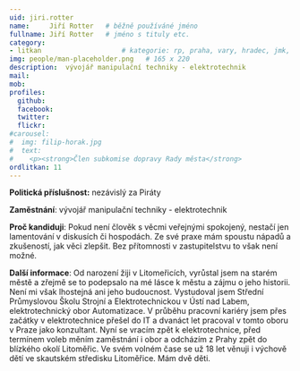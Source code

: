 ```yaml
---
uid: jiri.rotter
name:     Jiří Rotter  	# běžně používáné jméno
fullname: Jiří Rotter  	# jméno s tituly etc.
category:
- litkan                 	# kategorie: rp, praha, vary, hradec, jmk, senat
img: people/man-placeholder.png   # 165 x 220
description:  vývojář manipulační techniky - elektrotechnik
mail:
mob:
profiles:
  github:
  facebook:
  twitter: 
  flickr:
#carousel:
#  img: filip-horak.jpg
#  text:
#    <p><strong>Člen subkomise dopravy Rady města</strong>
ordlitkan: 11
---
```


**Politická příslušnost:** nezávislý za Piráty 

**Zaměstnání**: vývojář manipulační techniky - elektrotechnik

**Proč kandiduji**: Pokud není člověk s věcmi veřejnými spokojený, nestačí jen lamentování v diskusích či hospodách. Ze své praxe mám spoustu nápadů a zkušeností, jak věci zlepšit. Bez přítomnosti v zastupitelstvu to však není možné.

**Další informace**: Od narození žiji v Litomeřicích, vyrůstal jsem na starém městě a zřejmě se to podepsalo na mé lásce k městu a zájmu o jeho historii. Není mi však lhostejná ani jeho budoucnost. Vystudoval jsem Střední Průmyslovou Školu Strojní a Elektrotechnickou v Ústí nad Labem, elektrotechnický obor Automatizace. V průběhu pracovní kariéry jsem přes začátky v elektrotechnice přešel do IT a dvanáct let pracoval v tomto oboru v Praze jako konzultant. Nyní se vracím zpět k elektrotechnice, před termínem voleb měním zaměstnání i obor a odcházím z Prahy zpět do blízkého okolí Litoměřic. Ve svém volném čase se už 18 let věnuji i výchově dětí ve skautském středisku Litoměřice. Mám dvě děti.

